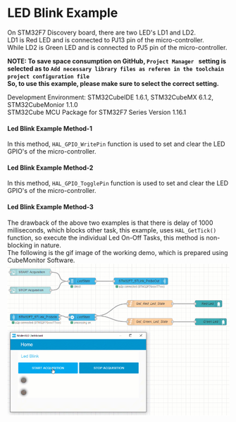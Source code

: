 # LED Blink Example
On STM32F7 Discovery board, there are two LED's LD1 and LD2.  
LD1 is Red LED and is connected to PJ13 pin of the micro-controller.  
While LD2 is Green LED and is connected to PJ5 pin of the micro-controller.  

**NOTE: To save space consumption on GitHub, `Project Manager ` setting is selected as to `Add necessary library files as referen in the toolchain project configuration file`  
So, to use this example, please make sure to select the correct setting.**  

Development Environment: STM32CubeIDE 1.6.1, STM32CubeMX 6.1.2, STM32CubeMonior 1.1.0  
STM32Cube MCU Package for STM32F7 Series Version 1.16.1  

#### Led Blink Example Method-1
In this method, ```HAL_GPIO_WritePin``` function is used to set and clear the LED GPIO's of the micro-controller.  

#### Led Blink Example Method-2
In this method, ```HAL_GPIO_TogglePin``` function is used to set and clear the LED GPIO's of the micro-controller.  

#### Led Blink Example Method-3
The drawback of the above two examples is that there is delay of 1000 milliseconds, which blocks other task, this example, uses ```HAL_GetTick()``` function, so execute the individual Led On-Off Tasks, this method is non-blocking in nature.  
The following is the gif image of the working demo, which is prepared using CubeMonitor Software.  
![](./../Others/01-HelloWorld.gif)
